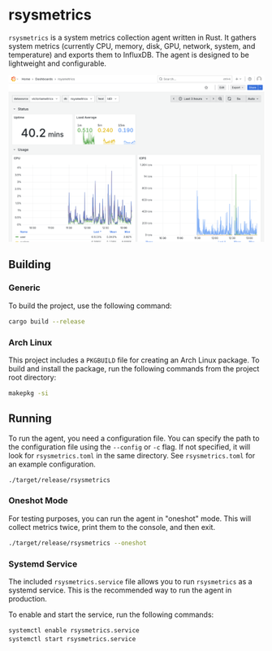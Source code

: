 # rsysmetrics

`rsysmetrics` is a system metrics collection agent written in Rust. It gathers system metrics (currently CPU, memory, disk, GPU, network, system, and temperature) and exports them to InfluxDB. The agent is designed to be lightweight and configurable.

![Grafana Dashboard](/contrib/grafana-dashboard.png)

## Building

### Generic

To build the project, use the following command:

```bash
cargo build --release
```

### Arch Linux

This project includes a `PKGBUILD` file for creating an Arch Linux package. To build and install the package, run the following commands from the project root directory:

```bash
makepkg -si
```

## Running

To run the agent, you need a configuration file. You can specify the path to the configuration file using the `--config` or `-c` flag. If not specified, it will look for `rsysmetrics.toml` in the same directory. See `rsysmetrics.toml` for an example configuration.

```bash
./target/release/rsysmetrics
```

### Oneshot Mode

For testing purposes, you can run the agent in "oneshot" mode. This will collect metrics twice, print them to the console, and then exit.

```bash
./target/release/rsysmetrics --oneshot
```

### Systemd Service

The included `rsysmetrics.service` file allows you to run `rsysmetrics` as a systemd service. This is the recommended way to run the agent in production.

To enable and start the service, run the following commands:

```bash
systemctl enable rsysmetrics.service
systemctl start rsysmetrics.service
```
